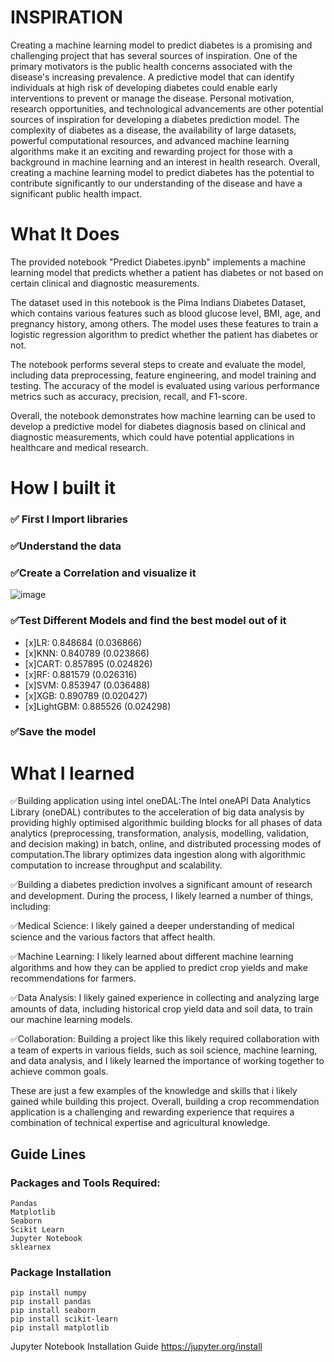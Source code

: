 # INSPIRATION 

Creating a machine learning model to predict diabetes is a promising and challenging project that has several sources of inspiration. One of the primary motivators is the public health concerns associated with the disease's increasing prevalence. A predictive model that can identify individuals at high risk of developing diabetes could enable early interventions to prevent or manage the disease. Personal motivation, research opportunities, and technological advancements are other potential sources of inspiration for developing a diabetes prediction model. The complexity of diabetes as a disease, the availability of large datasets, powerful computational resources, and advanced machine learning algorithms make it an exciting and rewarding project for those with a background in machine learning and an interest in health research. Overall, creating a machine learning model to predict diabetes has the potential to contribute significantly to our understanding of the disease and have a significant public health impact.

# What It Does 

The provided notebook "Predict Diabetes.ipynb" implements a machine learning model that predicts whether a patient has diabetes or not based on certain clinical and diagnostic measurements.

The dataset used in this notebook is the Pima Indians Diabetes Dataset, which contains various features such as blood glucose level, BMI, age, and pregnancy history, among others. The model uses these features to train a logistic regression algorithm to predict whether the patient has diabetes or not.

The notebook performs several steps to create and evaluate the model, including data preprocessing, feature engineering, and model training and testing. The accuracy of the model is evaluated using various performance metrics such as accuracy, precision, recall, and F1-score.

Overall, the notebook demonstrates how machine learning can be used to develop a predictive model for diabetes diagnosis based on clinical and diagnostic measurements, which could have potential applications in healthcare and medical research.

# How I built it 

### ✅ First I Import libraries

### ✅Understand the data

### ✅Create a Correlation and visualize it

![image](https://user-images.githubusercontent.com/71483212/225831544-a4c4bd47-4f58-423e-a830-e71545a7b270.png)


### ✅Test Different Models and find the best model out of it


- [x]LR: 0.848684 (0.036866)
- [x]KNN: 0.840789 (0.023866)
- [x]CART: 0.857895 (0.024826)
- [x]RF: 0.881579 (0.026316)
- [x]SVM: 0.853947 (0.036488)
- [x]XGB: 0.890789 (0.020427)
- [x]LightGBM: 0.885526 (0.024298)


### ✅Save the model


# What I learned 



✅Building application using intel oneDAL:The Intel oneAPI Data Analytics Library (oneDAL) contributes to the acceleration of big data analysis by providing highly optimised algorithmic building blocks for all phases of data analytics (preprocessing, transformation, analysis, modelling, validation, and decision making) in batch, online, and distributed processing modes of computation.The library optimizes data ingestion along with algorithmic computation to increase throughput and scalability.

✅Building a diabetes prediction involves a significant amount of research and development. During the process, I likely learned a number of things, including:

✅Medical Science: I likely gained a deeper understanding of medical science and the various factors that affect health.

✅Machine Learning: I likely learned about different machine learning algorithms and how they can be applied to predict crop yields and make recommendations for farmers.

✅Data Analysis: I likely gained experience in collecting and analyzing large amounts of data, including historical crop yield data and soil data, to train our machine learning models.


✅Collaboration: Building a project like this likely required collaboration with a team of experts in various fields, such as soil science, machine learning, and data analysis, and I likely learned the importance of working together to achieve common goals.

These are just a few examples of the knowledge and skills that i likely gained while building this project. 
Overall, building a crop recommendation application is a challenging and rewarding experience that requires a combination of technical expertise and agricultural knowledge.



## Guide Lines 

### Packages and Tools Required:
```
Pandas 
Matplotlib
Seaborn
Scikit Learn
Jupyter Notebook
sklearnex
```
### Package Installation
```
pip install numpy
pip install pandas
pip install seaborn
pip install scikit-learn
pip install matplotlib
```
Jupyter Notebook Installation Guide  https://jupyter.org/install
